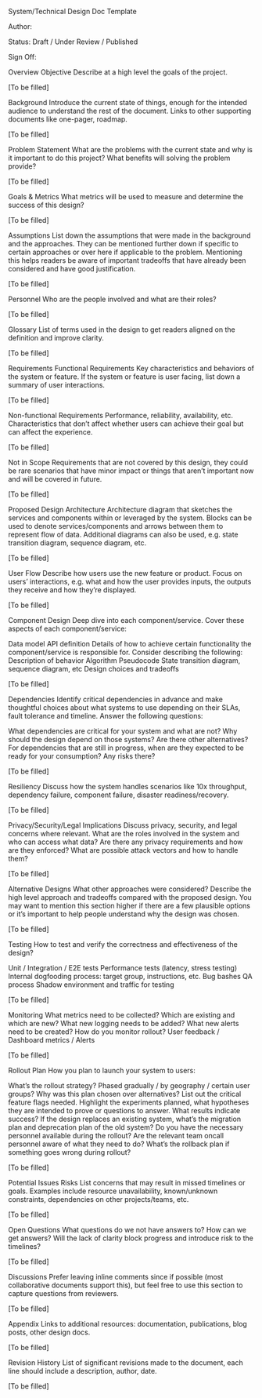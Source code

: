 System/Technical Design Doc Template

Author:

Status: Draft / Under Review / Published

Sign Off: <List of reviewers>

Overview
Objective
Describe at a high level the goals of the project.


[To be filled]

Background
Introduce the current state of things, enough for the intended audience to understand the rest of the document. Links to other supporting documents like one-pager, roadmap.


[To be filled]

Problem Statement
What are the problems with the current state and why is it important to do this project? What benefits will solving the problem provide?


[To be filled]

Goals & Metrics
What metrics will be used to measure and determine the success of this design?


[To be filled]

Assumptions
List down the assumptions that were made in the background and the approaches. They can be mentioned further down if specific to certain approaches or over here if applicable to the problem. Mentioning this helps readers be aware of important tradeoffs that have already been considered and have good justification.


[To be filled]

Personnel
Who are the people involved and what are their roles?


[To be filled]

Glossary
List of terms used in the design to get readers aligned on the definition and improve clarity.


[To be filled]

Requirements
Functional Requirements
Key characteristics and behaviors of the system or feature. If the system or feature is user facing, list down a summary of user interactions.


[To be filled]

Non-functional Requirements
Performance, reliability, availability, etc. Characteristics that don’t affect whether users can achieve their goal but can affect the experience.


[To be filled]

Not in Scope
Requirements that are not covered by this design, they could be rare scenarios that have minor impact or things that aren’t important now and will be covered in future.


[To be filled]

Proposed Design
Architecture
Architecture diagram that sketches the services and components within or leveraged by the system. Blocks can be used to denote services/components and arrows between them to represent flow of data. Additional diagrams can also be used, e.g. state transition diagram, sequence diagram, etc.


[To be filled]

User Flow
Describe how users use the new feature or product. Focus on users’ interactions, e.g. what and how the user provides inputs, the outputs they receive and how they’re displayed.


[To be filled]

Component Design
Deep dive into each component/service. Cover these aspects of each component/service:

Data model
API definition
Details of how to achieve certain functionality the component/service is responsible for. Consider describing the following:
Description of behavior
Algorithm
Pseudocode
State transition diagram, sequence diagram, etc
Design choices and tradeoffs

[To be filled]

Dependencies
Identify critical dependencies in advance and make thoughtful choices about what systems to use depending on their SLAs, fault tolerance and timeline. Answer the following questions:

What dependencies are critical for your system and what are not?
Why should the design depend on those systems? Are there other alternatives?
For dependencies that are still in progress, when are they expected to be ready for your consumption? Any risks there?

[To be filled]

Resiliency
Discuss how the system handles scenarios like 10x throughput, dependency failure, component failure, disaster readiness/recovery.


[To be filled]

Privacy/Security/Legal Implications
Discuss privacy, security, and legal concerns where relevant. What are the roles involved in the system and who can access what data? Are there any privacy requirements and how are they enforced? What are possible attack vectors and how to handle them?


[To be filled]

Alternative Designs
What other approaches were considered? Describe the high level approach and tradeoffs compared with the proposed design. You may want to mention this section higher if there are a few plausible options or it’s important to help people understand why the design was chosen.


[To be filled]

Testing
How to test and verify the correctness and effectiveness of the design?

Unit / Integration / E2E tests
Performance tests (latency, stress testing)
Internal dogfooding process: target group, instructions, etc.
Bug bashes
QA process
Shadow environment and traffic for testing

[To be filled]

Monitoring
What metrics need to be collected? Which are existing and which are new?
What new logging needs to be added?
What new alerts need to be created?
How do you monitor rollout? User feedback / Dashboard metrics / Alerts

[To be filled]

Rollout Plan
How you plan to launch your system to users:

What’s the rollout strategy? Phased gradually / by geography / certain user groups? Why was this plan chosen over alternatives?
List out the critical feature flags needed.
Highlight the experiments planned, what hypotheses they are intended to prove or questions to answer. What results indicate success?
If the design replaces an existing system, what’s the migration plan and deprecation plan of the old system?
Do you have the necessary personnel available during the rollout? Are the relevant team oncall personnel aware of what they need to do?
What’s the rollback plan if something goes wrong during rollout?

[To be filled]

Potential Issues
Risks
List concerns that may result in missed timelines or goals. Examples include resource unavailability, known/unknown constraints, dependencies on other projects/teams, etc.


[To be filled]

Open Questions
What questions do we not have answers to? How can we get answers? Will the lack of clarity block progress and introduce risk to the timelines?


[To be filled]

Discussions
Prefer leaving inline comments since if possible (most collaborative documents support this), but feel free to use this section to capture questions from reviewers.


[To be filled]

Appendix
Links to additional resources: documentation, publications, blog posts, other design docs.


[To be filled]

Revision History
List of significant revisions made to the document, each line should include a description, author, date.


[To be filled]

